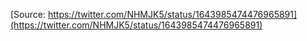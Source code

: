 [Source: https://twitter.com/NHMJK5/status/1643985474476965891](https://twitter.com/NHMJK5/status/1643985474476965891)